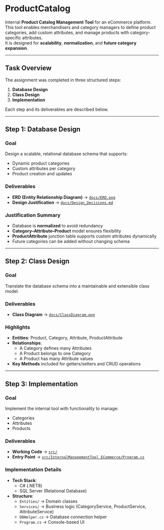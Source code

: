 # ProductCatalog

Internal **Product Catalog Management Tool** for an eCommerce platform.  
This tool enables merchandisers and category managers to define product categories, add custom attributes, and manage products with category-specific attributes.  
It is designed for **scalability**, **normalization**, and **future category expansion**.

---

##  Task Overview

The assignment was completed in three structured steps:

1. **Database Design**  
2. **Class Design**  
3. **Implementation**

Each step and its deliverables are described below.

---

## Step 1: Database Design

###  Goal
Design a scalable, relational database schema that supports:
- Dynamic product categories  
- Custom attributes per category  
- Product creation and updates  

###  Deliverables
- **ERD (Entity Relationship Diagram)** → [`docs/ERD.png`](./docs/ERD.png)  
- **Design Justification** → [`docs/Design_Decisions.md`](./docs/Design_Decisions.md)  

###  Justification Summary
- Database is **normalized** to avoid redundancy  
- **Category–Attribute–Product** model ensures flexibility  
- **ProductAttribute** junction table supports custom attributes dynamically  
- Future categories can be added without changing schema  

---

##  Step 2: Class Design

### Goal
Translate the database schema into a maintainable and extensible class model.

###  Deliverables
- **Class Diagram** → [`docs/ClassDiagram.png`](./docs/ClassDiagram.png)  

###  Highlights
- **Entities**: Product, Category, Attribute, ProductAttribute  
- **Relationships**:  
  - A Category defines many Attributes  
  - A Product belongs to one Category  
  - A Product has many Attribute values  
- **Key Methods** included for getters/setters and CRUD operations  

---

##  Step 3: Implementation

### Goal
Implement the internal tool with functionality to manage:
- Categories  
- Attributes  
- Products  

### Deliverables
- **Working Code** → [`src/`](./src/)  
- **Entry Point** → [`src/InternalManagementTool ECommerce/Program.cs`](./src/InternalManagementTool%20ECommerce/Program.cs)  


###  Implementation Details
- **Tech Stack**:  
  - C# (.NET8)  
  - SQL Server (Relational Database)  
- **Structure**:  
  - `Entities/` → Domain classes  
  - `Services/` → Business logic (CategoryService, ProductService, AttributeService)  
  - `DBHelper.cs` → Database connection helper  
  - `Program.cs` → Console-based UI  


  
